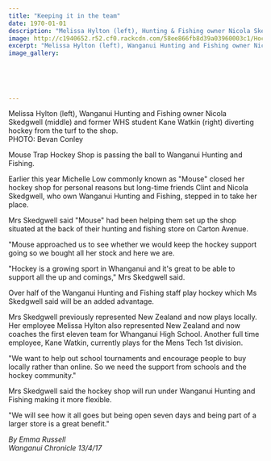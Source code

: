 ```yaml
---
title: "Keeping it in the team"
date: 1970-01-01
description: "Melissa Hylton (left), Hunting & Fishing owner Nicola Skedgwell (middle) & ex WHS student Kane Watkin (right) diverting hockey from the turf to the shop..."
image: http://c1940652.r52.cf0.rackcdn.com/58ee866fb8d39a03960003c1/Hockey-shop-going-to-HuntFish-Kane-Watkin-13-April.jpg
excerpt: "Melissa Hylton (left), Wanganui Hunting and Fishing owner Nicola Skedgwell (middle) and former WHS student Kane Watkin (right) diverting hockey from the turf to the shop."
image_gallery:
    
    
    
    
    
---
```


<p><span>Melissa Hylton (left), Wanganui Hunting and Fishing owner Nicola Skedgwell (middle) and former WHS student Kane Watkin (right) diverting hockey from the turf to the shop. <br />PHOTO: Bevan Conley</span></p>
<p>Mouse Trap Hockey Shop is passing the ball to Wanganui Hunting and Fishing.</p>
<p>Earlier this year Michelle Low commonly known as "Mouse" closed her hockey shop for personal reasons but long-time friends Clint and Nicola Skedgwell, who own Wanganui Hunting and Fishing, stepped in to take her place.</p>
<p>Mrs Skedgwell said "Mouse" had been helping them set up the shop situated at the back of their hunting and fishing store on Carton Avenue.</p>
<p>"Mouse approached us to see whether we would keep the hockey support going so we bought all her stock and here we are.</p>
<p>"Hockey is a growing sport in Whanganui and it's great to be able to support all the up and comings," Mrs Skedgwell said.</p>
<p>Over half of the Wanganui Hunting and Fishing staff play hockey which Ms Skedgwell said will be an added advantage.</p>
<p>Mrs Skedgwell previously represented New Zealand and now plays locally. Her employee Melissa Hylton also represented New Zealand and now coaches the first eleven team for Whanganui High School. Another full time employee, Kane Watkin, currently plays for the Mens Tech 1st division.</p>
<p>"We want to help out school tournaments and encourage people to buy locally rather than online. So we need the support from schools and the hockey community."</p>
<p>Mrs Skedgwell said the hockey shop will run under Wanganui Hunting and Fishing making it more flexible.</p>
<p>"We will see how it all goes but being open seven days and being part of a larger store is a great benefit."</p>
<p class="clear syndicator"><em>By Emma Russell</em><br /><em>Wanganui Chronicle 13/4/17</em></p>

